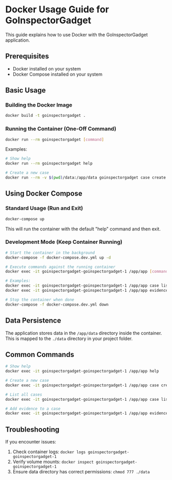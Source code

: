 # Docker Usage Guide for GoInspectorGadget

This guide explains how to use Docker with the GoInspectorGadget application.

## Prerequisites

- Docker installed on your system
- Docker Compose installed on your system

## Basic Usage

### Building the Docker Image

```bash
docker build -t goinspectorgadget .
```

### Running the Container (One-Off Command)

```bash
docker run --rm goinspectorgadget [command]
```

Examples:
```bash
# Show help
docker run --rm goinspectorgadget help

# Create a new case
docker run --rm -v $(pwd)/data:/app/data goinspectorgadget case create --title "Murder Case" --desc "Investigation of murder on Main St" --type "Homicide"
```

## Using Docker Compose

### Standard Usage (Run and Exit)

```bash
docker-compose up
```

This will run the container with the default "help" command and then exit.

### Development Mode (Keep Container Running)

```bash
# Start the container in the background
docker-compose -f docker-compose.dev.yml up -d

# Execute commands against the running container
docker exec -it goinspectorgadget-goinspectorgadget-1 /app/app [command]

# Examples:
docker exec -it goinspectorgadget-goinspectorgadget-1 /app/app case list
docker exec -it goinspectorgadget-goinspectorgadget-1 /app/app evidence list

# Stop the container when done
docker-compose -f docker-compose.dev.yml down
```

## Data Persistence

The application stores data in the `/app/data` directory inside the container. This is mapped to the `./data` directory in your project folder.

## Common Commands

```bash
# Show help
docker exec -it goinspectorgadget-goinspectorgadget-1 /app/app help

# Create a new case
docker exec -it goinspectorgadget-goinspectorgadget-1 /app/app case create --title "New Case" --desc "Description" --type "Fraud"

# List all cases
docker exec -it goinspectorgadget-goinspectorgadget-1 /app/app case list

# Add evidence to a case
docker exec -it goinspectorgadget-goinspectorgadget-1 /app/app evidence add --desc "Fingerprint" --type "PHYSICAL" --case [case-id]
```

## Troubleshooting

If you encounter issues:

1. Check container logs: `docker logs goinspectorgadget-goinspectorgadget-1`
2. Verify volume mounts: `docker inspect goinspectorgadget-goinspectorgadget-1`
3. Ensure data directory has correct permissions: `chmod 777 ./data` 